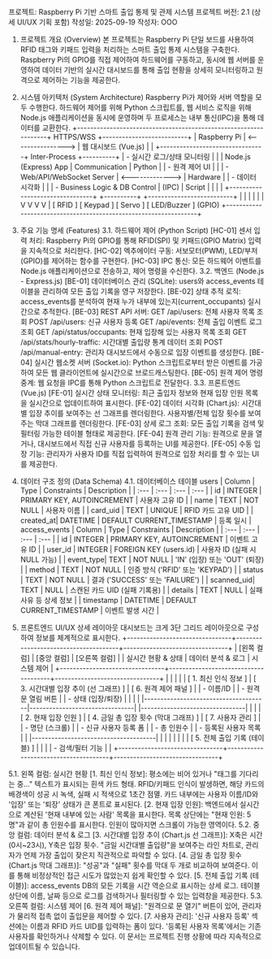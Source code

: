 프로젝트: Raspberry Pi 기반 스마트 출입 통제 및 관제 시스템
프로젝트 버전: 2.1 (상세 UI/UX 기획 포함)
작성일: 2025-09-19
작성자: OOO
1. 프로젝트 개요 (Overview)
본 프로젝트는 Raspberry Pi 단일 보드를 사용하여 RFID 태그와 키패드 입력을 처리하는 스마트 출입 통제 시스템을 구축한다. Raspberry Pi의 GPIO를 직접 제어하여 하드웨어를 구동하고, 동시에 웹 서버를 운영하여 데이터 기반의 실시간 대시보드를 통해 출입 현황을 상세히 모니터링하고 원격으로 제어하는 기능을 제공한다.
2. 시스템 아키텍처 (System Architecture)
Raspberry Pi가 제어와 서버 역할을 모두 수행한다. 하드웨어 제어를 위해 Python 스크립트를, 웹 서비스 로직을 위해 Node.js 애플리케이션을 동시에 운영하며 두 프로세스는 내부 통신(IPC)을 통해 데이터를 교환한다.
+-----------------------------------------------------------------+      HTTPS/WSS      +--------------------------+
|                      Raspberry Pi                               | <----------------> |    웹 대시보드 (Vue.js)    |
| +--------------------------------+   Inter-Process   +----------+                      | - 실시간 로그/상태 모니터링  |
| |    Node.js (Express) App       |  Communication  | Python   |                      | - 원격 제어 UI           |
| | - Web/API/WebSocket Server     | <-------------> | Hardware |                      | - 데이터 시각화          |
| | - Business Logic & DB Control  |    (IPC)        | Script   |                      |                          |
| +--------------------------------+                 +----------+                      +--------------------------+
|           |                 |                |                |
|           V                 V                V                V
|     [   RFID   ]      [  Keypad  ]      [  Servo   ]      [  LED/Buzzer  ] (GPIO)
+-----------------------------------------------------------------+


3. 주요 기능 명세 (Features)
3.1. 하드웨어 제어 (Python Script)
[HC-01] 센서 입력 처리: Raspberry Pi의 GPIO를 통해 RFID(SPI) 및 키패드(GPIO Matrix) 입력을 지속적으로 처리한다.
[HC-02] 엑추에이터 구동: 서보모터(PWM), LED/부저(GPIO)를 제어하는 함수를 구현한다.
[HC-03] IPC 통신: 모든 하드웨어 이벤트를 Node.js 애플리케이션으로 전송하고, 제어 명령을 수신한다.
3.2. 백엔드 (Node.js - Express.js)
[BE-01] 데이터베이스 관리 (SQLite): users와 access_events 테이블을 관리하여 모든 출입 기록을 영구 저장한다.
[BE-02] 상태 추적 로직: access_events를 분석하여 현재 누가 내부에 있는지(current_occupants) 실시간으로 추적한다.
[BE-03] REST API 서버:
GET /api/users: 전체 사용자 목록 조회
POST /api/users: 신규 사용자 등록
GET /api/events: 전체 출입 이벤트 로그 조회
GET /api/status/occupants: 현재 입장해 있는 사용자 목록 조회
GET /api/stats/hourly-traffic: 시간대별 출입량 통계 데이터 조회
POST /api/manual-entry: 관리자 대시보드에서 수동으로 입장 이벤트를 생성한다.
[BE-04] 실시간 웹소켓 서버 (Socket.io): Python 스크립트로부터 받은 이벤트를 가공하여 모든 웹 클라이언트에 실시간으로 브로드캐스팅한다.
[BE-05] 원격 제어 명령 중계: 웹 요청을 IPC를 통해 Python 스크립트로 전달한다.
3.3. 프론트엔드 (Vue.js)
[FE-01] 실시간 상태 모니터링: 최근 출입자 정보와 현재 입장 인원 목록을 실시간으로 업데이트하여 표시한다.
[FE-02] 데이터 시각화 (Chart.js):
시간대별 입장 추이를 보여주는 선 그래프를 렌더링한다.
사용자별/전체 입장 횟수를 보여주는 막대 그래프를 렌더링한다.
[FE-03] 상세 로그 조회: 모든 출입 기록을 검색 및 필터링 가능한 테이블 형태로 제공한다.
[FE-04] 원격 관리 기능: 원격으로 문을 열거나, 대시보드에서 직접 신규 사용자를 등록하는 UI를 제공한다.
[FE-05] 수동 입장 기능: 관리자가 사용자 ID를 직접 입력하여 원격으로 입장 처리를 할 수 있는 UI를 제공한다.
4. 데이터 구조 정의 (Data Schema)
4.1. 데이터베이스 테이블
users
| Column | Type | Constraints | Description |
| :--- | :--- | :--- | :--- |
| id | INTEGER | PRIMARY KEY, AUTOINCREMENT | 사용자 고유 ID |
| name | TEXT | NOT NULL | 사용자 이름 |
| card_uid | TEXT | UNIQUE | RFID 카드 고유 UID |
| created_at| DATETIME | DEFAULT CURRENT_TIMESTAMP | 등록 일시 |
access_events
| Column | Type | Constraints | Description |
| :--- | :--- | :--- | :--- |
| id | INTEGER | PRIMARY KEY, AUTOINCREMENT | 이벤트 고유 ID |
| user_id | INTEGER | FOREIGN KEY (users.id) | 사용자 ID (실패 시 NULL 가능) |
| event_type| TEXT | NOT NULL | 'IN' (입장) 또는 'OUT' (퇴장) |
| method | TEXT | NOT NULL | 인증 방식 ('RFID' 또는 'KEYPAD') |
| status | TEXT | NOT NULL | 결과 ('SUCCESS' 또는 'FAILURE') |
| scanned_uid| TEXT | NULL | 스캔된 카드 UID (실패 기록용) |
| details | TEXT | NULL | 실패 사유 등 상세 정보 |
| timestamp | DATETIME | DEFAULT CURRENT_TIMESTAMP | 이벤트 발생 시간 |
5. 프론트엔드 UI/UX 상세 레이아웃
대시보드는 크게 3단 그리드 레이아웃으로 구성하여 정보를 체계적으로 표시한다.
+--------------------------------+--------------------------------------+--------------------------------+
|          [왼쪽 컬럼]           |             [중앙 컬럼]              |          [오른쪽 컬럼]         |
|      실시간 현황 & 상태        |          데이터 분석 & 로그          |          시스템 제어           |
+--------------------------------+--------------------------------------+--------------------------------+
|                                |                                      |                                |
| [ 1. 최신 인식 정보 ]          | [ 3. 시간대별 입장 추이 (선 그래프) ]  | [ 6. 원격 제어 패널 ]          |
|   - 이름/ID                    |                                      |   - 원격 문 열림 버튼          |
|   - 상태 (입장/퇴장)           |                                      |                                |
|                                |--------------------------------------|--------------------------------|
|--------------------------------|                                      |                                |
| [ 2. 현재 입장 인원 ]          | [ 4. 금일 총 입장 횟수 (막대 그래프) ] | [ 7. 사용자 관리 ]             |
|   - 명단 (스크롤)              |                                      |   - 신규 사용자 등록 폼        |
|   - 총 인원수                  |                                      |   - 등록된 사용자 목록         |
|                                |--------------------------------------|                                |
|                                |                                      |                                |
|                                | [ 5. 전체 출입 기록 (테이블) ]       |                                |
|                                |   - 검색/필터 기능                   |                                |
+--------------------------------+--------------------------------------+--------------------------------+


5.1. 왼쪽 컬럼: 실시간 현황
[1. 최신 인식 정보]:
평소에는 비어 있거나 "태그를 기다리는 중..." 텍스트가 표시되는 흰색 카드 형태.
RFID/키패드 인식이 발생하면, 해당 카드의 배경색이 성공 시 녹색, 실패 시 적색으로 1초간 점멸.
카드 내부에는 사용자 이름/ID와 '입장' 또는 '퇴장' 상태가 큰 폰트로 표시된다.
[2. 현재 입장 인원]:
백엔드에서 실시간으로 계산된 '현재 내부에 있는 사람' 목록을 표시한다.
목록 상단에는 "현재 인원: 5명"과 같이 총 인원수를 표시한다.
인원이 많아지면 스크롤이 가능한 영역이다.
5.2. 중앙 컬럼: 데이터 분석 & 로그
[3. 시간대별 입장 추이 (Chart.js 선 그래프)]:
X축은 시간(0시~23시), Y축은 입장 횟수.
"금일 시간대별 출입량"을 보여주는 라인 차트로, 관리자가 언제 가장 출입이 잦은지 직관적으로 파악할 수 있다.
[4. 금일 총 입장 횟수 (Chart.js 막대 그래프)]:
"성공"과 "실패" 횟수를 막대 두 개로 비교하여 보여준다.
이를 통해 비정상적인 접근 시도가 많았는지 쉽게 확인할 수 있다.
[5. 전체 출입 기록 (테이블)]:
access_events DB의 모든 기록을 시간 역순으로 표시하는 상세 로그.
테이블 상단에 이름, 날짜 등으로 로그를 검색하거나 필터링할 수 있는 입력창을 제공한다.
5.3. 오른쪽 컬럼: 시스템 제어
[6. 원격 제어 패널]:
"원격으로 문 열기" 버튼이 있어, 관리자가 물리적 접촉 없이 출입문을 제어할 수 있다.
[7. 사용자 관리]:
'신규 사용자 등록' 섹션에는 이름과 RFID 카드 UID를 입력하는 폼이 있다.
'등록된 사용자 목록'에서는 기존 사용자를 확인하거나 삭제할 수 있다.
이 문서는 프로젝트 진행 상황에 따라 지속적으로 업데이트될 수 있습니다.
